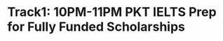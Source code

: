 # Track1: 10PM-11PM PKT IELTS Prep for Fully Funded Scholarships

<!-- - ## Week 1

   1. [Day 1](https://www.facebook.com/iCodeguru/videos/1012139387318191)
   2. [Day 2]()
   3. [Day 3]()
   4. [Day 4](https://www.facebook.com/iCodeguru/videos/1224915671844215)
   5. [Day 5]() -->

<!-- - ## Week 

   1. [Day 1]()
   2. [Day 2]()
   3. [Day 3]()
   4. [Day 4]()
   5. [Day 5]() -->